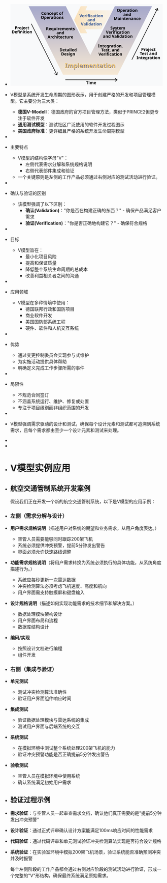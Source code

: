 - ![image.png](../assets/image_1741238916065_0.png)
- V模型是系统开发生命周期的图形表示，用于创建严格的开发和项目管理模型。它主要分为三大类：
	- **德国V-Modell**：德国政府的官方项目管理方法，类似于PRINCE2但更专注于软件开发
	- **通用测试模型**：测试社区广泛使用的软件开发过程图示
	- **美国政府标准**：更详细且严格的系统开发生命周期模型
-
- 主要特点
	- V模型的结构像字母"V"：
		- 左侧代表需求分解和系统规格说明
		- 右侧代表部件集成和验证
	- 一个关键原则是左侧的工作产品必须通过右侧对应的测试活动进行验证。
-
- 确认与验证的区别
	- 该模型强调了以下区别：
		- **确认(Validation)**："你是否在构建正确的东西？" - 确保产品满足客户需求
		- **验证(Verification)**："你是否正确地构建它？" - 确保符合规格
-
- 目标
	- V模型旨在：
		- 最小化项目风险
		- 提高和保证质量
		- 降低整个系统生命周期的总成本
		- 改善利益相关者之间的沟通
-
- 应用领域
	- V模型在多种情境中使用：
		- 德国联邦行政和国防项目
		- 商业软件开发
		- 美国国防部系统工程
		- 硬件、软件和人机交互系统
-
- 优势
	- 通过变更控制委员会实现参与式维护
	- 为实施活动提供具体帮助
	- 明确定义完成工作步骤所需的事件
-
- 局限性
	- 不规范合同签订
	- 不涵盖系统运行、维护、修复或处置
	- 专注于项目级别而非组织范围的开发
-
- V模型强调需求驱动的设计和测试，确保每个设计元素和测试都可追溯到系统需求，且每个需求都由至少一个设计元素和测试来处理。
-
-
- # V模型实例应用
- ## 航空交通管制系统开发案例
  
  假设我们正在开发一个新的航空交通管制系统，以下是V模型的应用示例：
- ### 左侧（需求分解与设计）
- **用户需求规格说明**（描述用户对系统的期望和业务需求，从用户角度表达。）
	- 空管人员需要能够同时跟踪200架飞机
	- 系统必须提供冲突预警，提前5分钟发出警告
	- 界面必须允许快速路线调整
- **功能需求规格说明**（将用户需求转换为系统必须执行的具体功能，从系统角度描述行为。）
	- 系统应每秒更新一次雷达数据
	- 冲突检测算法必须考虑飞机速度、高度和航向
	- 用户界面需支持触摸屏和键盘输入
- **设计规格说明**（描述如何实现功能需求的技术细节和解决方案。）
	- 数据处理模块架构设计
	- 用户界面布局和流程
	- 数据库结构设计
- **编码/实现**
	- 按照设计文档进行编程
	- 组件开发
- ### 右侧（集成与验证）
- **单元测试**
	- 测试冲突检测算法准确性
	- 验证用户界面组件响应时间
- **集成测试**
	- 验证数据处理模块与雷达系统的集成
	- 测试用户界面与后端系统的交互
- **系统测试**
	- 在模拟环境中测试整个系统处理200架飞机的能力
	- 验证冲突预警功能是否正确提前5分钟发出警告
- **验收测试**
	- 空管人员在模拟环境中使用系统
	- 确认系统满足初始用户需求
- ## 验证过程示例
- **需求验证**：与空管人员一起审查需求文档，确认他们真正需要的是"提前5分钟发出冲突预警"
- **设计验证**：通过正式评审确认设计方案能满足100ms响应时间的性能需求
- **代码验证**：通过代码评审和单元测试验证冲突检测算法实现是否符合设计规格
- **系统验证**：在实验室环境中模拟200架飞机场景，验证系统能否准确预测冲突并及时报警
  
  每个左侧阶段的工作产品都会通过右侧对应阶段的测试活动进行验证，形成一个完整的"V"形结构，确保最终系统满足原始需求。